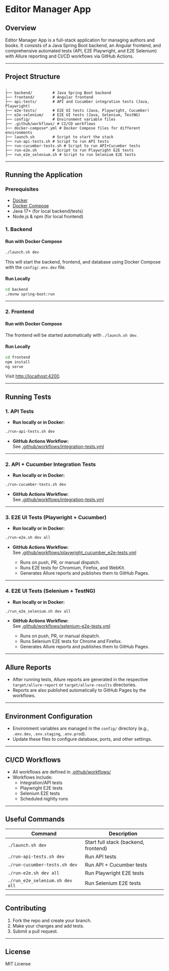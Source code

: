 # Editor Manager App

## Overview

Editor Manager App is a full-stack application for managing authors and books. It consists of a Java Spring Boot backend, an Angular frontend, and comprehensive automated tests (API, E2E Playwright, and E2E Selenium) with Allure reporting and CI/CD workflows via GitHub Actions.

---

## Project Structure

```
.
├── backend/         # Java Spring Boot backend
├── frontend/        # Angular frontend
├── api-tests/       # API and Cucumber integration tests (Java, Playwright)
├── e2e-tests/       # E2E UI tests (Java, Playwright, Cucumber)
├── e2e-selenium/    # E2E UI tests (Java, Selenium, TestNG)
├── config/          # Environment variable files
├── .github/workflows/ # CI/CD workflows
├── docker-compose*.yml # Docker Compose files for different environments
├── launch.sh        # Script to start the stack
├── run-api-tests.sh # Script to run API tests
├── run-cucumber-tests.sh # Script to run API+Cucumber tests
├── run-e2e.sh       # Script to run Playwright E2E tests
├── run_e2e_selenium.sh # Script to run Selenium E2E tests
```

---

## Running the Application

### Prerequisites

- [Docker](https://www.docker.com/)
- [Docker Compose](https://docs.docker.com/compose/)
- Java 17+ (for local backend/tests)
- Node.js & npm (for local frontend)

### 1. Backend

#### Run with Docker Compose

```sh
./launch.sh dev
```

This will start the backend, frontend, and database using Docker Compose with the `config/.env.dev` file.

#### Run Locally

```sh
cd backend
./mvnw spring-boot:run
```

---

### 2. Frontend

#### Run with Docker Compose

The frontend will be started automatically with `./launch.sh dev`.

#### Run Locally

```sh
cd frontend
npm install
ng serve
```

Visit [http://localhost:4200](http://localhost:4200).

---

## Running Tests

### 1. API Tests

- **Run locally or in Docker:**

```sh
./run-api-tests.sh dev
```

- **GitHub Actions Workflow:**  
  See [.github/workflows/integration-tests.yml](.github/workflows/integration-tests.yml)

---

### 2. API + Cucumber Integration Tests

- **Run locally or in Docker:**

```sh
./run-cucumber-tests.sh dev
```

- **GitHub Actions Workflow:**  
  See [.github/workflows/integration-tests.yml](.github/workflows/integration-tests.yml)

---

### 3. E2E UI Tests (Playwright + Cucumber)

- **Run locally or in Docker:**

```sh
./run-e2e.sh dev all
```

- **GitHub Actions Workflow:**  
  See [.github/workflows/playwright_cucumber_e2e-tests.yml](.github/workflows/playwright_cucumber_e2e-tests.yml)

  - Runs on push, PR, or manual dispatch.
  - Runs E2E tests for Chromium, Firefox, and WebKit.
  - Generates Allure reports and publishes them to GitHub Pages.

---

### 4. E2E UI Tests (Selenium + TestNG)

- **Run locally or in Docker:**

```sh
./run_e2e_selenium.sh dev all
```

- **GitHub Actions Workflow:**  
  See [.github/workflows/selenium-e2e-tests.yml](.github/workflows/selenium-e2e-tests.yml)

  - Runs on push, PR, or manual dispatch.
  - Runs Selenium E2E tests for Chrome and Firefox.
  - Generates Allure reports and publishes them to GitHub Pages.

---

## Allure Reports

- After running tests, Allure reports are generated in the respective `target/allure-report` or `target/allure-results` directories.
- Reports are also published automatically to GitHub Pages by the workflows.

---

## Environment Configuration

- Environment variables are managed in the `config/` directory (e.g., `.env.dev`, `.env.staging`, `.env.prod`).
- Update these files to configure database, ports, and other settings.

---

## CI/CD Workflows

- All workflows are defined in [.github/workflows/](.github/workflows/)
- Workflows include:
  - Integration/API tests
  - Playwright E2E tests
  - Selenium E2E tests
  - Scheduled nightly runs

---

## Useful Commands

| Command                        | Description                          |
|---------------------------------|--------------------------------------|
| `./launch.sh dev`              | Start full stack (backend, frontend) |
| `./run-api-tests.sh dev`        | Run API tests                        |
| `./run-cucumber-tests.sh dev`   | Run API + Cucumber tests             |
| `./run-e2e.sh dev all`          | Run Playwright E2E tests             |
| `./run_e2e_selenium.sh dev all` | Run Selenium E2E tests               |

---

## Contributing

1. Fork the repo and create your branch.
2. Make your changes and add tests.
3. Submit a pull request.

---

## License

MIT License
